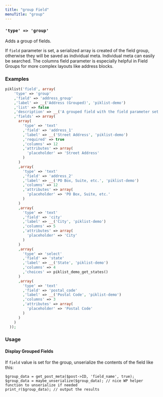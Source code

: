 ```yaml
---
title: "group Field"
menuTitle: "group"
---
```

### `'type' => 'group'`

Adds a group of fields.

If `field` parameter is set, a serialized array is created of the field group, otherwise they will be saved as individual meta. Individual meta can easily be searched.
The columns field parameter is especially helpful in Field Groups for more complex layouts like address blocks.

### Examples
```php
piklist('field', array(
    'type' => 'group'
    ,'field' => 'address_group'
    ,'label' => __('Address (Grouped)', 'piklist-demo')
    ,'list' => false
    ,'description' => __('A grouped field with the field parameter set.', 'piklist-demo')
    ,'fields' => array(
      array(
        'type' => 'text'
        ,'field' => 'address_1'
        ,'label' => __('Street Address', 'piklist-demo')
        ,'required' => true
        ,'columns' => 12
        ,'attributes' => array(
          'placeholder' => 'Street Address'
        )
      )
      ,array(
        'type' => 'text'
        ,'field' => 'address_2'
        ,'label' => __('PO Box, Suite, etc.', 'piklist-demo')
        ,'columns' => 12
        ,'attributes' => array(
          'placeholder' => 'PO Box, Suite, etc.'
        )
      )
      ,array(
        'type' => 'text'
        ,'field' => 'city'
        ,'label' => __('City', 'piklist-demo')
        ,'columns' => 5
        ,'attributes' => array(
          'placeholder' => 'City'
        )
      )
      ,array(
        'type' => 'select'
        ,'field' => 'state'
        ,'label' => __('State', 'piklist-demo')
        ,'columns' => 4
        ,'choices' => piklist_demo_get_states()
      )
      ,array(
        'type' => 'text'
        ,'field' => 'postal_code'
        ,'label' => __('Postal Code', 'piklist-demo')
        ,'columns' => 3
        ,'attributes' => array(
          'placeholder' => 'Postal Code'
        )
      )
    )
  ));
```

### Usage
#### Display Grouped Fields
If `field` value is set for the group, unserialize the contents of the field like this:
```
$group_data = get_post_meta($post->ID, 'field_name', true);
$group_data = maybe_unserialize($group_data); // nice WP helper function to unserialize if needed
print_r($group_data); // output the results
  ```
